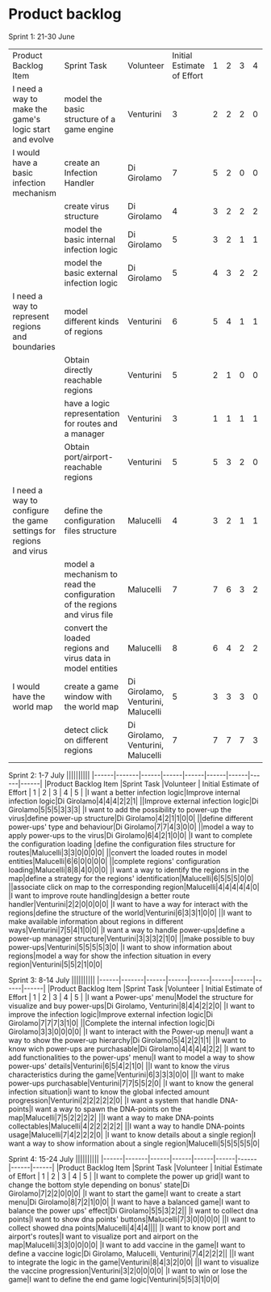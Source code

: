 # Product backlog

Sprint 1: 21-30 June

||||||||||
|------|-------|------|------|------|------|------|------|------|
|Product Backlog Item |Sprint Task |Volunteer | Initial Estimate of Effort | 1 | 2 | 3 | 4 | 5 |
|I need a way to make the game's logic start and evolve|model the basic structure of a game engine|Venturini|3|2|2|2|0|0|
|I would have a basic infection mechanism|create an Infection Handler|Di Girolamo|7|5|2|0|0|0|
||create virus structure|Di Girolamo|4|3|2|2|2|0|
||model the basic internal infection logic|Di Girolamo|5|3|2|1|1|0|
||model the basic external infection logic|Di Girolamo|5|4|3|2|2|0|
|I need a way to represent regions and boundaries|model different kinds of regions|Venturini|6|5|4|1|1|0|
||Obtain directly reachable regions|Venturini|5|2|1|0|0|0|
||have a logic representation for routes and a manager|Venturini|3|1|1|1|1|0|
||Obtain port/airport-reachable regions|Venturini|5|5|3|2|0|0|
|I need a way to configure the game settings for regions and virus|define the configuration files structure|Malucelli|4|3|2|1|1|0|
||model a mechanism to read the configuration of the regions and virus file|Malucelli|7|7|6|3|2|1|
||convert the loaded regions and virus data in model entities|Malucelli|8|6|4|2|2|0|
|I would have the world map|create a game window with the world map|Di Girolamo, Venturini, Malucelli|5|3|3|3|0|0|
||detect click on different regions|Di Girolamo, Venturini, Malucelli|7|7|7|7|3|0|

Sprint 2: 1-7 July
||||||||||
|------|-------|------|------|------|------|------|------|------|
|Product Backlog Item |Sprint Task |Volunteer | Initial Estimate of Effort | 1 | 2 | 3 | 4 | 5 |
|I want a better infection logic|Improve internal infection logic|Di Girolamo|4|4|4|2|2|1|
||Improve external infection logic|Di Girolamo|5|5|5|3|3|3|
|I want to add the possibility to power-up the virus|define power-up structure|Di Girolamo|4|2|1|1|0|0|
||define different power-ups' type and behaviour|Di Girolamo|7|7|4|3|0|0|
||model a way to apply power-ups to the virus|Di Girolamo|6|4|2|1|0|0|
|I want to complete the configuration loading |define the configuration files structure for routes|Malucelli|3|3|0|0|0|0|
||convert the loaded routes in model entities|Malucelli|6|6|0|0|0|0|
||complete regions' configuration loading|Malucelli|8|8|4|0|0|0|
|I want a way to identify the regions in the map|define a strategy for the regions' identification|Malucelli|6|5|5|5|0|0|
||associate click on map to the corresponding region|Malucelli|4|4|4|4|4|0|
|I want to improve route handling|design a better route handler|Venturini|2|2|0|0|0|0|
|I want to have a way for interact with the regions|define the structure of the world|Venturini|6|3|3|1|0|0|
||I want to make available information about regions in different ways|Venturini|7|5|4|1|0|0|
|I want a way to handle power-ups|define a power-up manager structure|Venturini|3|3|3|2|1|0|
||make possible to buy power-ups|Venturini|5|5|5|5|3|0|
|I want to show information about regions|model a way for show the infection situation in every region|Venturini|5|5|2|1|0|0|

Sprint 3: 8-14 July
||||||||||
|------|-------|------|------|------|------|------|------|------|
|Product Backlog Item |Sprint Task |Volunteer | Initial Estimate of Effort | 1 | 2 | 3 | 4 | 5 |
|I want a Power-ups' menu|Model the structure for visualize and buy power-ups|Di Girolamo, Venturini|8|4|4|2|2|0|
|I want to improve the infection logic|Improve external infection logic|Di Girolamo|7|7|7|3|1|0|
||Complete the internal infection logic|Di Girolamo|3|3|0|0|0|0|
|I want to interact with the Power-up menu|I want a way to show the power-up hierarchy|Di Girolamo|5|4|2|2|1|1|
||I want to know wich power-ups are purchasable|Di Girolamo|4|4|4|4|2|2|
|I want to add functionalities to the power-ups' menu|I want to model a way to show power-ups' details|Venturini|6|5|4|2|1|0|
||I want to know the virus characteristics during the game|Venturini|6|3|3|3|0|0|
||I want to make power-ups purchasable|Venturini|7|7|5|5|2|0|
|I want to know the general infection situation|i want to know the global infected amount progression|Venturini|2|2|2|2|2|0|
|I want a system that handle DNA-points|I want a way to spawn the DNA-points on the map|Malucelli|7|5|2|2|2|2|
||I want a way to make DNA-points collectables|Malucelli|4|2|2|2|2|2|
||I want a way to handle DNA-points usage|Malucelli|7|4|2|2|2|0|
|I want to know details about a single region|I want a way to show information about a single region|Malucelli|5|5|5|5|5|0|

Sprint 4: 15-24 July
||||||||||
|------|-------|------|------|------|------|------|------|------|
|Product Backlog Item |Sprint Task |Volunteer | Initial Estimate of Effort | 1 | 2 | 3 | 4 | 5 |
|I want to complete the power up grid|I want to change the bottom style depending on bonus' state|Di Girolamo|7|2|2|0|0|0|
|I want to start the game|I want to create a start menu|Di Girolamo|8|7|2|1|0|0|
|I want to have a balanced game|I want to balance the power ups' effect|Di Girolamo|5|5|3|2|2||
|I want to collect dna points|I want to show dna points' buttons|Malucelli|7|3|0|0|0|0|
||I want to collect showed dna points|Malucelli|4|4|4||||
|I want to know port and airport's routes|I want to visualize port and airport on the map|Malucelli|3|3|0|0|0|0|
|I want to add vaccine in the game|I want to define a vaccine logic|Di Girolamo, Malucelli, Venturini|7|4|2|2|2||
||I want to integrate the logic in the game|Venturini|8|4|3|2|0|0|
||I want to visualize the vaccine progression|Venturini|3|2|0|0|0|0|
|I want to win or lose the game|I want to define the end game logic|Venturini|5|5|3|1|0|0|

